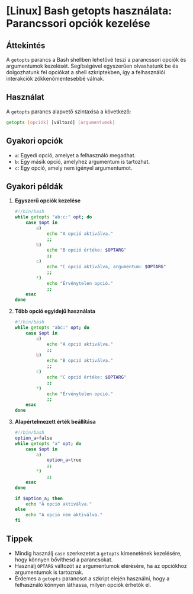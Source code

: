 # [Linux] Bash getopts használata: Parancssori opciók kezelése

## Áttekintés
A `getopts` parancs a Bash shellben lehetővé teszi a parancssori opciók és argumentumok kezelését. Segítségével egyszerűen olvashatunk be és dolgozhatunk fel opciókat a shell szkriptekben, így a felhasználói interakciók zökkenőmentesebbé válnak.

## Használat
A `getopts` parancs alapvető szintaxisa a következő:

```bash
getopts [opciók] [változó] [argumentumok]
```

## Gyakori opciók
- `a`: Egyedi opció, amelyet a felhasználó megadhat.
- `b`: Egy másik opció, amelyhez argumentum is tartozhat.
- `c`: Egy opció, amely nem igényel argumentumot.

## Gyakori példák

1. **Egyszerű opciók kezelése**
   ```bash
   #!/bin/bash
   while getopts "ab:c:" opt; do
       case $opt in
           a)
               echo "A opció aktiválva."
               ;;
           b)
               echo "B opció értéke: $OPTARG"
               ;;
           c)
               echo "C opció aktiválva, argumentum: $OPTARG"
               ;;
           *)
               echo "Érvénytelen opció."
               ;;
       esac
   done
   ```

2. **Több opció egyidejű használata**
   ```bash
   #!/bin/bash
   while getopts "abc:" opt; do
       case $opt in
           a)
               echo "A opció aktiválva."
               ;;
           b)
               echo "B opció aktiválva."
               ;;
           c)
               echo "C opció értéke: $OPTARG"
               ;;
           *)
               echo "Érvénytelen opció."
               ;;
       esac
   done
   ```

3. **Alapértelmezett érték beállítása**
   ```bash
   #!/bin/bash
   option_a=false
   while getopts "a" opt; do
       case $opt in
           a)
               option_a=true
               ;;
           *)
               ;;
       esac
   done

   if $option_a; then
       echo "A opció aktiválva."
   else
       echo "A opció nem aktiválva."
   fi
   ```

## Tippek
- Mindig használj `case` szerkezetet a `getopts` kimenetének kezelésére, hogy könnyen bővíthesd a parancsokat.
- Használj `OPTARG` változót az argumentumok elérésére, ha az opciókhoz argumentumok is tartoznak.
- Érdemes a `getopts` parancsot a szkript elején használni, hogy a felhasználó könnyen láthassa, milyen opciók érhetők el.